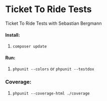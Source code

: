 # Ticket To Ride Tests
Ticket To Ride Tests with Sebastian Bergmann

#### Install:
1. `composer update`

#### Run:
1. `phpunit --colors` or `phpunit --testdox`

### Coverage:
1. `phpunit --coverage-html ./coverage`
